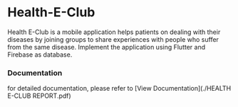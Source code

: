 # Health-E-Club
Health E-Club is a mobile application helps patients on dealing with their diseases by joining groups to share experiences with people who suffer from the same disease. Implement the application using Flutter and Firebase as database.

### Documentation
for detailed documentation, please refer to [View Documentation](./HEALTH E-CLUB REPORT.pdf)

